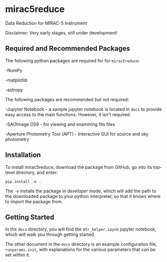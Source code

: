 # mirac5reduce
Data Reduction for MIRAC-5 Instrument

Disclaimer: Very early stages, still under development!

## Required and Recommended Packages

The following python packages are required for for `mirac5reduce`:

-NumPy

-matplotlib

-astropy

The following packages are recommended but not required:

-Jupyter Notebook - a sample jupyter notebook is located in `docs` to provide easy access to the main functions. However, it isn't required.

-SAOImage DS9 - for viewing and examining fits files

-Aperture Photometry Tool (APT) - Interactive GUI for source and sky photometry

## Installation

To install mirac5reduce, download the package from GitHub, go into its top-level directory, and enter:
```
pip install -e .
```
The `-e` installs the package in *developer* mode, which will add the path to the downloaded package to your python interpreter, so that it knows where to import the package from.

## Getting Started

In the `docs` directory, you will find the `m5r_helper.ipynb` jupyter notebook, which will walk you through getting started.

The other document in the `docs` directory is an example configuration file, `runparams.init`, with explanations for the various parameters that can be set within it.
